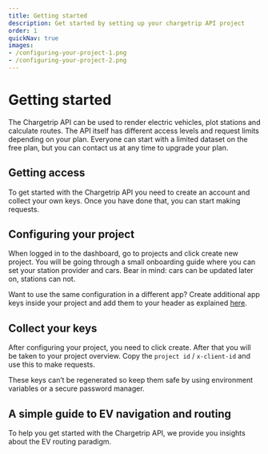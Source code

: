 ```yaml
---
title: Getting started
description: Get started by setting up your chargetrip API project
order: 1
quickNav: true
images:
- /configuring-your-project-1.png
- /configuring-your-project-2.png
---
```

# Getting started
The Chargetrip API can be used to render electric vehicles, plot stations and calculate routes. The API itself has different access levels and request limits depending on your plan. Everyone can start with a limited dataset on the free plan, but you can <cta action="small-chat">contact us</cta> at any time to upgrade your plan.

<steps>
<step img="/getting-access.png">

## Getting access

To get started with the Chargetrip API you need to create an account and collect your own keys. Once you have done that, you can start making requests.

<c-button href="https://dashboard.chargetrip.com/sign-up" size="md" color="accent" title="Sign up"></c-button>
<c-button href="https://dashboard.chargetrip.com/" size="md" color="body" title="Sign in"></c-button>

</step>
<step :images="images">

## Configuring your project

When logged in to the dashboard, go to projects and click create new project. You will be going through a small onboarding guide where you can set your station provider and cars. Bear in mind: cars can be updated later on, stations can not. 

<step-note color="accent" title="Chargetip">

Want to use the same configuration in a different app? Create additional app keys inside your project and add them to your header as explained [here](http://localhost:3000/setup-&-integration/API-Basics/setup/authorization#authorization-process).

</step-note>

</step>
<step img="/collect-your-keys.png">

## Collect your keys
After configuring your project, you need to click create. After that you will be taken to your project overview. Copy the `project id` / `x-client-id` and use this to make requests.

<step-note color="note" title="Key alert" :khaled="true">

These keys can’t be regenerated so keep them safe by using environment variables or a secure password manager.

</step-note>
</step>
</steps>

<right-aside large="true">

<article-teaser src="/globe.svg" href="https://medium.com/chargetrip/a-simple-guide-to-ev-navigation-and-routing-for-developers-bb82b1c78901">

## A simple guide to EV navigation and routing
To help you get started with the Chargetrip API, we provide you insights about the EV routing paradigm.

</article-teaser>

<latest-updates></latest-updates>

</right-aside>
